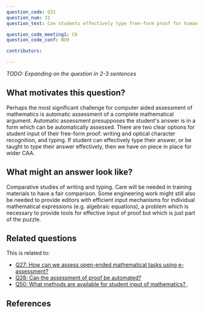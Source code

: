 ```yaml
---
question_code: Q31 
question_num: 31 
question_text: Can students effectively type free-form proof for human marking online?

question_code_meeting1: C6 
question_code_conf: NU9 

contributors: 

---
```


*TODO: Expanding on the question in 2-3 sentences*

## What motivates this question?

Perhaps the most significant challenge for computer aided assessment of mathematics is automatic assessment of a complete mathematical argument.  Automatic assessment presupposes the student's answer is in a form which can be automatically assessed.  There are two clear options for student input of their free-form proof: writing and optical character recognition, and typing.  If student can effectively type their answer, or be taught to type their answer effectively, then we have on piece in place for wider CAA.

## What might an answer look like?

Comparative studies of writing and typing.  Care will be needed in training materials to have a fair comparison.  Some engineering work might still also be needed to provide editors with efficient input mechanisms for individual mathematical expressions (e.g. algebraic equations), a problem which is necessary to provide tools for effective input of proof but which is just part of the puzzle. 

## Related questions

This is related to:

* [Q27: How can we assess open-ended mathematical tasks using e-assessment?](Q27)
* [Q28: Can the assessment of proof be automated?](Q28)
* [Q50: What methods are available for student input of mathematics? ](Q50).


## References

